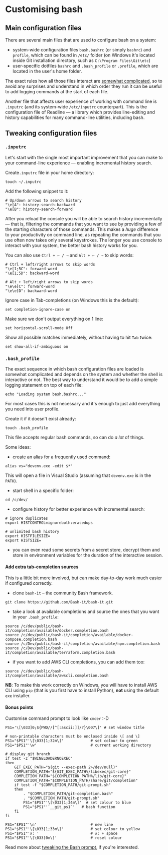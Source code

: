 # Customising bash

## Main configuration files

There are several main files that are used to configure bash on a system:

* system-wide configuration files `bash.bashrc` (or simply `bashrc`) and `profile`, which can be found in `/etc/` folder (on Windows it's located inside Git installation directory, such as `C:\Program Files\Git\etc`)
* user-specific dotfiles `bashrc` and `.bash_profile` or `.profile`, which are located in the user's home folder.

The exact rules how all those files interact are [somewhat complicated](https://stackoverflow.com/questions/415403/whats-the-difference-between-bashrc-bash-profile-and-environment), so to avoid any surprises and understand in which order they run it can be useful to add logging commands at the start of each file. 

Another file that affects user experience of working with command line is `.inputrc` (and its system-wide `/etc/inputrc` counterpart). This is the configuration file of Readline — a library which provides line-editing and history capabilities for many command-line utilities, including bash.

## Tweaking configuration files

### `.inputrc`

Let's start with the single most important improvement that you can make to your command-line experience — enabling incremental history search.

Create`.inputrc` file in your home directory:
```
touch ~/.inputrc
```

Add the following snippet to it:
```
# Up/down arrows to search history
"\e[A": history-search-backward
"\e[B": history-search-forward
```
After you reload the console you will be able to search history incrementally — that is, filtering the commands that you want to see by providing a few of the starting characters of those commands. This makes a *huge* difference to your productivity on command line, as repeating the commands that you use often now takes only several keystrokes. The longer you use console to interact with your system, the better bash history works for you.

You can also use `Ctrl + ← / →` and `Alt + ← / →` to skip words:
```
# Ctrl + left/right arrows to skip words
"\e[1;5C": forward-word
"\e[1;5D": backward-word

# Alt + left/right arrows to skip words
"\e\e[C": forward-word
"\e\e[D": backward-word
```

Ignore case in Tab-completions (on Windows this is the default):
```
set completion-ignore-case on
```

Make sure we don't output everything on 1 line:
```
set horizontal-scroll-mode Off
```

Show all possible matches immediately, without having to hit `Tab` twice:
```
set show-all-if-ambiguous on
```

### `.bash_profile`
The exact sequence in which bash configuration files are loaded is somewhat complicated and depends on the system and whether the shell is interactive or not. The best way to understand it would be to add a simple logging statement on top of each file:
```
echo "Loading system bash.bashrc..."
```

For most cases this is not necessary and it's enough to just add everything you need into user profile.

Create it if it doesn't exist already:
```
touch .bash_profile
```

This file accepts regular bash commands, so can do *a lot* of things.

Some ideas:
* create an alias for a frequently used command:
```
alias vs="devenv.exe -edit $*"
```
This will open a file in Visual Studio (assuming that `devenv.exe` is in the `PATH`).

* start shell in a specific folder:
```
cd /c/dev/
```

* configure history for better experience with incremental search:
```
# ignore duplicates
export HISTCONTROL=ignoreboth:erasedups

# unlimited bash history
export HISTFILESIZE=
export HISTSIZE=
```

* you can even read some secrets from a secret store, decrypt them and store in environment variables for the duration of the interactive session.

#### Add extra tab-completion sources

This is a little bit more involved, but can make day-to-day work much easier if configured correctly.

* clone `bash-it` – the community Bash framework.
```
git clone https://github.com/Bash-it/bash-it.git
```

* take a look at available completions and source the ones that you want in your `.bash_profile`:
```
source /c/dev/public/bash-it/completion/available/docker.completion.bash
source /c/dev/public/bash-it/completion/available/docker-compose.completion.bash
source /c/Dev/public/bash-it/completion/available/npm.completion.bash
source /c/Dev/public/bash-it/completion/available/terraform.completion.bash
```

* if you want to add AWS CLI completions, you can add them too:
```
source /c/dev/public/bash-it/completion/available/awscli.completion.bash
```

**NB**: To make this work correctly on Windows, you will have to install AWS CLI using `pip` (that is you first have to install Python), **not** using the default `exe` installer.

#### Bonus points

Customise command prompt to look like `cmder` :-D
```
PS1='\[\033]0;${PWD//[^[:ascii:]]/?}\007\]' # set window title

# non-printable characters must be enclosed inside \[ and \]
PS1="$PS1"'\[\033[1;32m\]'            # set colour to green
PS1="$PS1"'\w'                        # current working directory

# display git branch
if test -z "$WINELOADERNOEXEC"
then
    GIT_EXEC_PATH="$(git --exec-path 2>/dev/null)"
    COMPLETION_PATH="${GIT_EXEC_PATH%/libexec/git-core}"
    COMPLETION_PATH="${COMPLETION_PATH%/lib/git-core}"
    COMPLETION_PATH="$COMPLETION_PATH/share/git/completion"
    if test -f "$COMPLETION_PATH/git-prompt.sh"
    then
        . "$COMPLETION_PATH/git-completion.bash"
        . "$COMPLETION_PATH/git-prompt.sh"
        PS1="$PS1"'\[\033[1;34m\]'  # set colour to blue
        PS1="$PS1"'`__git_ps1`'   # bash function
    fi
fi

PS1="$PS1"'\n'                        # new line
PS1="$PS1"'\[\033[1;33m\]'            # set colour to yellow
PS1="$PS1"'λ: '                       # λ: + space
PS1="$PS1"'\[\033[0m\]'               # reset colour
```

Read more about [tweaking the Bash prompt](http://tldp.org/HOWTO/Bash-Prompt-HOWTO/index.html), if you're interested.